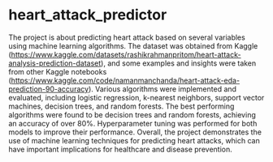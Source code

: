 # heart_attack_predictor
The project is about predicting heart attack based on several variables using machine learning algorithms. The dataset was obtained from Kaggle (https://www.kaggle.com/datasets/rashikrahmanpritom/heart-attack-analysis-prediction-dataset), and some examples and insights were taken from other Kaggle notebooks (https://www.kaggle.com/code/namanmanchanda/heart-attack-eda-prediction-90-accuracy). Various algorithms were implemented and evaluated, including logistic regression, k-nearest neighbors, support vector machines, decision trees, and random forests. The best performing algorithms were found to be decision trees and random forests, achieving an accuracy of over 80%. Hyperparameter tuning was performed for both models to improve their performance. Overall, the project demonstrates the use of machine learning techniques for predicting heart attacks, which can have important implications for healthcare and disease prevention.
